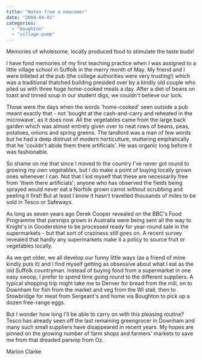 ```yaml
---
title: "Notes from a newcomer"
date: "2004-04-01"
categories: 
  - "boughton"
  - "village-pump"
---
```


Memories of wholesome, locally produced food to stimulate the taste buds!

I have fond memories of my first teaching practice when I was assigned to a little village school in Suffolk in the merry month of May. My friend and I were billeted at the pub (the college authorities were very trusting!) which was a traditional thatched building presided over by a kindly old couple who plied us with three huge home-cooked meals a day. After a diet of beans on toast and tinned soup in our student digs, we couldn't believe our luck.

Those were the days when the words 'home-cooked' seen outside a pub meant exactly that - not 'bought at the cash-and-carry and reheated in the microwave', as it does now. All the vegetables came from the large back garden which was almost entirely given over to neat rows of beans, peas, potatoes, onions and spring greens. The landlord was a man of few words but he had a deep distrust of modern horticulture, muttering emphatically that he 'couldn't abide them there artificials'. He was organic long before it was fashionable.

So shame on me that since I moved to the country I've never got round to growing my own vegetables, but I do make a point of buying locally grown ones whenever I can. Not that I kid myself that these are necessarily free from 'them there artificials'; anyone who has observed the fields being sprayed would never eat a Norfolk grown carrot without scrubbing and peeling it first! But at least I know it hasn't travelled thousands of miles to be sold in Tesco or Safeways.

As long as seven years ago Derek Cooper revealed on the BBC's Food Programme that parsnips grown in Australia were being sent all the way to Knight's in Gooderstone to be processed ready for year-round sale in the supermarkets - but that sort of craziness still goes on. A recent survey revealed that hardly any supermarkets make it a policy to source fruit or vegetables locally.

As we get older, we all develop our funny little ways (as a friend of mine kindly puts it) and I find myself getting as obsessive about what I eat as the old Suffolk countryman. Instead of buying food from a supermarket in one easy swoop, I prefer to spend time going round to the different suppliers. A typical shopping trip might take me to Denver for bread from the mill, on to Downham for fish from the market and veg from the WI stall, then to Stowbridge for meat from Sergeant's and home via Boughton to pick up a dozen free-range eggs.

But I wonder how long I'll be able to carry on with this pleasing routine? Tesco has already seen off the last remaining greengrocer in Downham and many such small suppliers have disappeared in recent years. My hopes are pinned on the growing number of farm shops and farmers' markets to save me from that dreaded parsnip from Oz.

Marion Clarke
